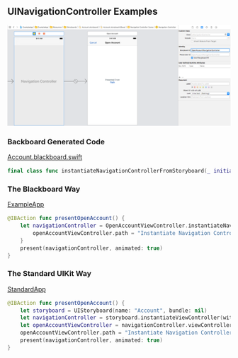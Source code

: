 ## UINavigationController Examples

![Open Account Navigation Controller](Images/StoryboardOpenAccountNavigationController.png)

### Backboard Generated Code

[Account.blackboard.swift](/ExampleApp/Source/Generated/Account.blackboard.swift)

```swift
final class func instantiateNavigationControllerFromStoryboard(_ initialize: ((_ openAccountViewController: OpenAccountViewController) -> Void)? = nil) -> UINavigationController
```

### The Blackboard Way

[ExampleApp](/ExampleApp/Source/AccountsTableViewController.swift#L99)
```swift
@IBAction func presentOpenAccount() {
    let navigationController = OpenAccountViewController.instantiateNavigationControllerFromStoryboard { openAccountViewController in
        openAccountViewController.path = "Instantiate Navigation Controller"
    }
    present(navigationController, animated: true)
}
```

### The Standard UIKit Way

[StandardApp](/StandardApp/Source/AccountsTableViewController.swift#L110)
```swift
@IBAction func presentOpenAccount() {
    let storyboard = UIStoryboard(name: "Account", bundle: nil)
    let navigationController = storyboard.instantiateViewController(withIdentifier: "OpenAccountNavigationController") as! UINavigationController
    let openAccountViewController = navigationController.viewControllers.first as! OpenAccountViewController
    openAccountViewController.path = "Instantiate Navigation Controller"
    present(navigationController, animated: true)
}
```

